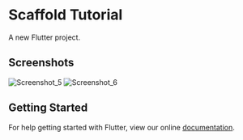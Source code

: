 # Scaffold Tutorial

A new Flutter project.

## Screenshots

![Screenshot_5](https://user-images.githubusercontent.com/42731910/105317668-0beb0980-5bf5-11eb-971e-45347c377eec.png)
![Screenshot_6](https://user-images.githubusercontent.com/42731910/105317722-1f967000-5bf5-11eb-90ea-58711f98f0e6.png)


## Getting Started

For help getting started with Flutter, view our online
[documentation](https://flutter.io/).
